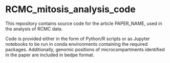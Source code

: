 # RCMC_mitosis_analysis_code
This repository contains source code for the article PAPER_NAME, used in the analysis of RCMC data.

Code is provided either in the form of Python/R scripts or as Jupyter notebooks to be run in conda environments containing the required packages. Additionally, genomic positions of microcompartments identified in the paper are included in bedpe format.
